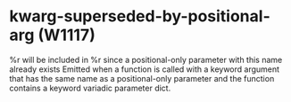# kwarg-superseded-by-positional-arg (W1117)

%r will be included in %r since a positional-only parameter with this
name already exists Emitted when a function is called with a keyword
argument that has the same name as a positional-only parameter and the
function contains a keyword variadic parameter dict.
